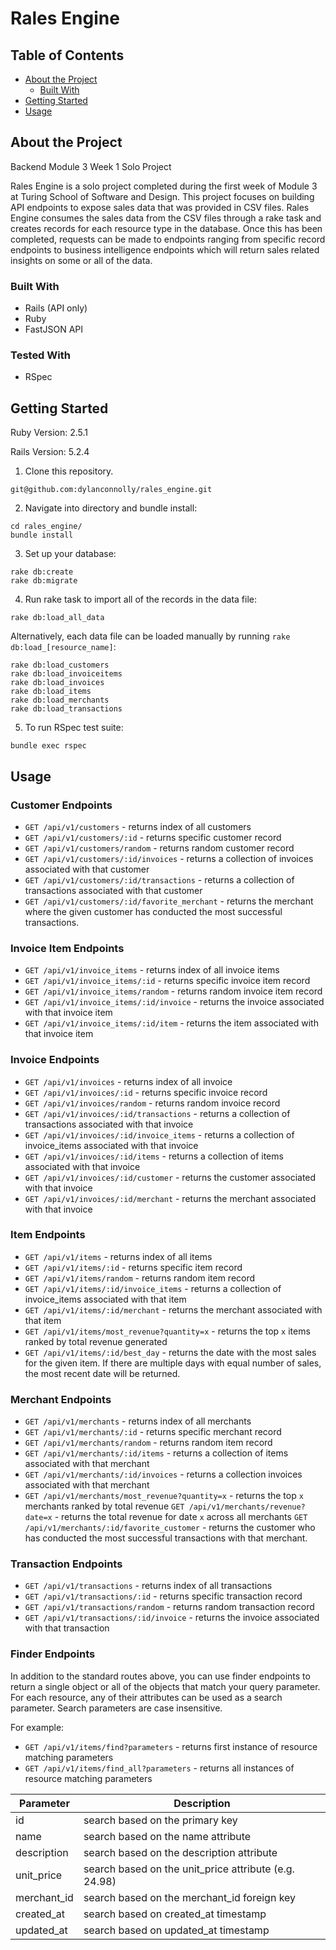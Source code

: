 # Rales Engine


## Table of Contents

* [About the Project](#about-the-project)
  * [Built With](#built-with)
* [Getting Started](#getting-started)
* [Usage](#usage)

<!-- ABOUT THE PROJECT -->
## About the Project

Backend Module 3 Week 1 Solo Project

Rales Engine is a solo project completed during the first week of Module 3 at Turing School of Software and Design. This project focuses on building API endpoints to expose sales data that was provided in CSV files. Rales Engine consumes the sales data from the CSV files through a rake task and creates records for each resource type in the database. Once this has been completed, requests can be made to endpoints ranging from specific record endpoints to business intelligence endpoints which will return sales related insights on some or all of the data.

### Built With

* Rails (API only)
* Ruby
* FastJSON API

### Tested With
* RSpec

<!-- GETTING STARTED -->
## Getting Started

Ruby Version: 2.5.1

Rails Version: 5.2.4

1. Clone this repository.

```
git@github.com:dylanconnolly/rales_engine.git
```
2. Navigate into directory and bundle install:

```
cd rales_engine/
bundle install
```
3. Set up your database:
```
rake db:create
rake db:migrate
```
4. Run rake task to import all of the records in the data file:

```
rake db:load_all_data
```
Alternatively, each data file can be loaded manually by running `rake db:load_[resource_name]`:
```
rake db:load_customers
rake db:load_invoiceitems
rake db:load_invoices
rake db:load_items
rake db:load_merchants
rake db:load_transactions
```
5. To run RSpec test suite:

```
bundle exec rspec
```
## Usage

### Customer Endpoints
* `GET /api/v1/customers` - returns index of all customers
* `GET /api/v1/customers/:id` - returns specific customer record
* `GET /api/v1/customers/random` - returns random customer record
* `GET /api/v1/customers/:id/invoices` - returns a collection of invoices associated with that customer
* `GET /api/v1/customers/:id/transactions` - returns a collection of transactions associated with that customer
* `GET /api/v1/customers/:id/favorite_merchant` - returns the merchant where the given customer has conducted the most successful transactions.

### Invoice Item Endpoints
* `GET /api/v1/invoice_items` - returns index of all invoice items
* `GET /api/v1/invoice_items/:id` - returns specific invoice item record
* `GET /api/v1/invoice_items/random` - returns random invoice item record
* `GET /api/v1/invoice_items/:id/invoice` - returns the invoice associated with that invoice item
* `GET /api/v1/invoice_items/:id/item` - returns the item associated with that invoice item

### Invoice Endpoints
* `GET /api/v1/invoices` - returns index of all invoice
* `GET /api/v1/invoices/:id` - returns specific invoice record
* `GET /api/v1/invoices/random` - returns random invoice record
* `GET /api/v1/invoices/:id/transactions` - returns a collection of transactions associated with that invoice
* `GET /api/v1/invoices/:id/invoice_items` - returns a collection of invoice_items associated with that invoice
* `GET /api/v1/invoices/:id/items` - returns a collection of items associated with that invoice
* `GET /api/v1/invoices/:id/customer` - returns the customer associated with that invoice
* `GET /api/v1/invoices/:id/merchant` - returns the merchant associated with that invoice

### Item Endpoints
* `GET /api/v1/items` - returns index of all items
* `GET /api/v1/items/:id` - returns specific item record
* `GET /api/v1/items/random` - returns random item record
* `GET /api/v1/items/:id/invoice_items` - returns a collection of invoice_items associated with that item
* `GET /api/v1/items/:id/merchant` - returns the merchant associated with that item
* `GET /api/v1/items/most_revenue?quantity=x` - returns the top `x` items ranked by total revenue generated
* `GET /api/v1/items/:id/best_day` - returns the date with the most sales for the given item. If there are multiple days with equal number of sales, the most recent date will be returned.

### Merchant Endpoints
* `GET /api/v1/merchants` - returns index of all merchants
* `GET /api/v1/merchants/:id` - returns specific merchant record
* `GET /api/v1/merchants/random` - returns random item record
* `GET /api/v1/merchants/:id/items` - returns a collection of items associated with that merchant
* `GET /api/v1/merchants/:id/invoices` - returns a collection invoices associated with that merchant
* `GET /api/v1/merchants/most_revenue?quantity=x` - returns the top `x` merchants ranked by total revenue
`GET /api/v1/merchants/revenue?date=x` - returns the total revenue for date `x` across all merchants
`GET /api/v1/merchants/:id/favorite_customer` - returns the customer who has conducted the most successful transactions with that merchant.

### Transaction Endpoints
* `GET /api/v1/transactions` - returns index of all transactions
* `GET /api/v1/transactions/:id` - returns specific transaction record
* `GET /api/v1/transactions/random` - returns random transaction record
* `GET /api/v1/transactions/:id/invoice` - returns the invoice associated with that transaction

### Finder Endpoints
In addition to the standard routes above, you can use finder endpoints to return a single object or all of the objects that match your query parameter. For each resource, any of their attributes can be used as a search parameter. Search parameters are case insensitive.

For example:

* `GET /api/v1/items/find?parameters` - returns first instance of resource matching parameters
* `GET /api/v1/items/find_all?parameters` - returns all instances of resource matching parameters

Parameter | Description
--- | ---
id | search based on the primary key
name | search based on the name attribute
description | search based on the description attribute
unit_price | search based on the unit_price attribute (e.g. 24.98)
merchant_id | search based on the merchant_id foreign key
created_at | search based on created_at timestamp
updated_at | search based on updated_at timestamp
